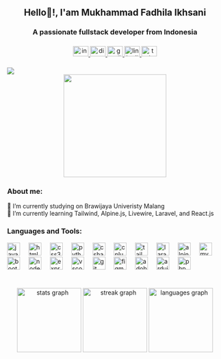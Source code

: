 ###

<h2 align="center">Hello👋!, I'am Mukhammad Fadhila Ikhsani</h2>
<h3 align="center">A passionate fullstack developer from Indonesia</h3>

###


<div align="center">
  <a href="https://www.instagram.com/fadhila_ikhsani/" target="_blank">
    <img src="https://raw.githubusercontent.com/maurodesouza/profile-readme-generator/master/src/assets/icons/social/instagram/default.svg" width="36" height="24" alt="instagram logo"  />
  </a>
  <a href="https://discord.com/users/449180977890328576" target="_blank">
    <img src="https://raw.githubusercontent.com/maurodesouza/profile-readme-generator/master/src/assets/icons/social/discord/default.svg" width="36" height="24" alt="discord logo"  />
  </a>
  <a href="fadhilaikhsani11@gmail.com" target="_blank">
    <img src="https://raw.githubusercontent.com/maurodesouza/profile-readme-generator/master/src/assets/icons/social/gmail/default.svg" width="36" height="24" alt="gmail logo"  />
  </a>
  <a href="https://www.linkedin.com/in/fadhila-ikhsani/" target="_blank">
    <img src="https://raw.githubusercontent.com/maurodesouza/profile-readme-generator/master/src/assets/icons/social/linkedin/default.svg" width="36" height="24" alt="linkedin logo"  />
  </a>
  <a href="https://twitter.com/FadhilaIkhsani" target="_blank">
    <img src="https://raw.githubusercontent.com/maurodesouza/profile-readme-generator/master/src/assets/icons/social/twitter/default.svg" width="36" height="24" alt="twitter logo"  />
  </a>
</div>

###

<div align="left">
  <img src="https://visitor-badge.laobi.icu/badge?page_id=m-fadil.m-fadil&"  />
</div>

<div>
  <div>
    <div align="center">
      <img height="240" src="https://media1.giphy.com/media/qgQUggAC3Pfv687qPC/giphy.gif?cid=ecf05e47t953d12sbzxaz17mkhi2qta253rqa4u7n4alndxm&ep=v1_gifs_search&rid=giphy.gif&ct=g"  />
    </div>
    <div>
      <h3 align="left">About me:</h3>
      <p align="left">🔭 I’m currently studying on Brawijaya Univeristy Malang
      <br>
      🌱 I’m currently learning Tailwind, Alpine.js, Livewire, Laravel, and React.js
      </p>
    </div>
    <div>
      <h3 align="left">Languages and Tools:</h3>
      <div align="left">
        <img src="https://skillicons.dev/icons?i=js" height="30" alt="javascript logo"  />
        <img width="12" />
        <img src="https://skillicons.dev/icons?i=html" height="30" alt="html5 logo"  />
        <img width="12" />
        <img src="https://skillicons.dev/icons?i=css" height="30" alt="css3 logo"  />
        <img width="12" />
        <img src="https://skillicons.dev/icons?i=py" height="30" alt="python logo"  />
        <img width="12" />
        <img src="https://skillicons.dev/icons?i=cs" height="30" alt="csharp logo"  />
        <img width="12" />
        <img src="https://skillicons.dev/icons?i=cpp" height="30" alt="cplusplus logo"  />
        <img width="12" />
        <img src="https://skillicons.dev/icons?i=tailwind" height="30" alt="tailwindcss logo"  />
        <img width="12" />
        <img src="https://skillicons.dev/icons?i=laravel" height="30" alt="laravel logo"  />
        <img width="12" />
        <img src="https://skillicons.dev/icons?i=alpinejs" height="30" alt="alpinelinux logo"  />
        <img width="12" />
        <img src="https://skillicons.dev/icons?i=mysql" height="30" alt="mysql logo"  />
        <img width="12" />
        <img src="https://skillicons.dev/icons?i=bootstrap" height="30" alt="bootstrap logo"  />
        <img width="12" />
        <img src="https://skillicons.dev/icons?i=nodejs" height="30" alt="nodejs logo"  />
        <img width="12" />
        <img src="https://skillicons.dev/icons?i=express" height="30" alt="express logo"  />
        <img width="12" />
        <img src="https://skillicons.dev/icons?i=vscode" height="30" alt="vscode logo"  />
        <img width="12" />
        <img src="https://skillicons.dev/icons?i=git" height="30" alt="git logo"  />
        <img width="12" />
        <img src="https://skillicons.dev/icons?i=figma" height="30" alt="figma logo"  />
        <img width="12" />
        <img src="https://skillicons.dev/icons?i=ai" height="30" alt="adobeillustrator logo"  />
        <img width="12" />
        <img src="https://skillicons.dev/icons?i=arduino" height="30" alt="arduino logo"  />
        <img width="12" />
        <img src="https://skillicons.dev/icons?i=php" height="30" alt="php logo"  />
      </div>
    </div>
  </div>
</div>


###

<br clear="both">

<div  align="center">
  <img src="https://github-readme-stats.vercel.app/api?username=m-fadil&hide_title=false&hide_rank=false&show_icons=true&include_all_commits=true&count_private=true&disable_animations=false&theme=dracula&locale=en&hide_border=false" height="150" alt="stats graph"  />
  <img src="https://streak-stats.demolab.com?user=m-fadil&locale=en&mode=weekly&theme=dracula&hide_border=false&border_radius=5" height="150" alt="streak graph"  />
  <img src="https://github-readme-stats.vercel.app/api/top-langs?username=m-fadil&locale=en&hide_title=false&layout=compact&card_width=320&langs_count=5&theme=dracula&hide_border=false" height="150" alt="languages graph"  />
</div>
